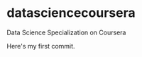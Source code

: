 datasciencecoursera
===================

Data Science Specialization on Coursera

Here's my first commit.
